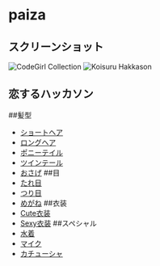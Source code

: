 # paiza
## スクリーンショット
![CodeGirl Collection](Codegirl.png)
![Koisuru Hakkason](./koisuru.png)

## 恋するハッカソン
##髪型
- [ショートヘア](./shorthair.py)
- [ロングヘア](./longhair.py)
- [ポニーテイル](./poniytail.py)
- [ツインテール](./twintail.py)
- [おさげ](./osage.py)
##目
- [たれ目](./tareme.py)
- [つり目](./turime.py)
- [めがね](./megane.py)
##衣装
- [Cute衣装](./cute.py)
- [Sexy衣装](./sexy.py)
##スペシャル
- [水着](./mizugi.py)
- [マイク](./maiku.py)
- [カチューシャ](./katyusya.py)
